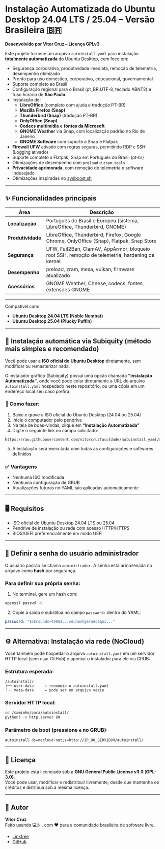 # Instalação Automatizada do Ubuntu Desktop 24.04 LTS / 25.04 – Versão Brasileira 🇧🇷

**Desenvolvido por Vitor Cruz – Licença GPLv3**

Este projeto fornece um arquivo `autoinstall.yaml` para instalação **totalmente automatizada** do Ubuntu Desktop, com foco em:

- Segurança corporativa, produtividade imediata, remoção de telemetria, desempenho otimizado
- Pronto para uso doméstico, corporativo, educacional, governamental
- Suporte completo ao Brasil
- Configuração regional para o Brasil (pt_BR.UTF-8, teclado ABNT2) e fuso horário de **São Paulo**
- Instalação de:
  - **LibreOffice** (completo com ajuda e tradução PT-BR)
  - **Mozilla Firefox (Snap)** 
  - **Thunderbird (Snap)** (tradução PT-BR)
  - **OnlyOffice (Snap)**
  - **Codecs multimídia** e **fontes da Microsoft**
  - **GNOME Weather** via Snap, com localização padrão no Rio de Janeiro
  - **GNOME Software** com suporte a Snap e Flatpak
- **Firewall UFW** ativado com regras seguras, permitindo RDP e SSH (Logging ativado)
- Suporte completo a Flatpak, Snap em Português do Brasil (pt-br)
- Otimizações de desempenho com `preload` e `zram-tools`
- **Privacidade aprimorada**, com remoção de telemetria e software indesejado
- Otimizações inspiradas no [sysboost.sh](https://github.com/vitorcruzfaculdade/sysboost.sh)

---

## ✨ Funcionalidades principais

| Área              | Descrição                                                                                      |
|-------------------|------------------------------------------------------------------------------------------------|
| **Localização**   | Português do Brasil e Europeu (sistema, LibreOffice, Thunderbird, GNOME)                       |
| **Produtividade** | LibreOffice, Thunderbird, Firefox, Google Chrome, OnlyOffice (Snap), Flatpak, Snap Store       |
| **Segurança**     | UFW, Fail2Ban, ClamAV, AppArmor, bloqueio root SSH, remoção de telemetria, hardening de kernel |
| **Desempenho**    | preload, zram, mesa, vulkan, firmware atualizado                                               |
| **Acessórios**    | GNOME Weather, Cheese, codecs, fontes, extensões GNOME                                         |

---

Compatível com:

- **Ubuntu Desktop 24.04 LTS (Noble Numbat)**  
- **Ubuntu Desktop 25.04 (Plucky Puffin)**

---

## 🚀 Instalação automática via Subiquity (método mais simples e recomendado)

Você pode usar a **ISO oficial do Ubuntu Desktop** diretamente, sem modificar ou remasterizar nada.

O instalador gráfico (Subiquity) possui uma opção chamada **"Instalação Automatizada"**, onde você pode colar diretamente a URL do arquivo `autoinstall.yaml` hospedado neste repositório, ou uma cópia em um endereço local seu caso prefira.

### 🧭 Como fazer:

1. Baixe e grave a ISO oficial do Ubuntu Desktop (24.04 ou 25.04)
2. Inicie o computador pelo pendrive
3. Na tela de boas-vindas, clique em **“Instalação Automatizada”**
4. Digite o seguinte link no campo solicitado:

```
https://raw.githubusercontent.com/vitorcruzfaculdade/autoinstall.yaml/refs/heads/main/autoinstall.yaml
```

5. A instalação será executada com todas as configurações e softwares definidos

### ✅ Vantagens

- Nenhuma ISO modificada
- Nenhuma configuração de GRUB
- Atualizações futuras no YAML são aplicadas automaticamente

---

## 🖥️ Requisitos

- ISO oficial do Ubuntu Desktop 24.04 LTS ou 25.04  
- Pendrive de instalação ou rede com acesso HTTP/HTTPS  
- BIOS/UEFI preferencialmente em modo UEFI  

---

## 🔐 Definir a senha do usuário administrador

O usuário padrão se chama `administrador`. A senha está armazenada no arquivo como **hash** por segurança.

### Para definir sua própria senha:

1. No terminal, gere um hash com:

```bash
openssl passwd -6
```

2. Copie a saída e substitua no campo `password:` dentro do YAML:

```yaml
password: "$6$rounds=4096$...seuhashgeradoaqui..."
```

---

## ⚙️ Alternativa: Instalação via rede (NoCloud)

Você também pode hospedar o arquivo `autoinstall.yaml` em um servidor HTTP local (sem usar GitHub) e apontar o instalador para ele via GRUB:

### Estrutura esperada:

```
/autoinstall/
├── user-data     ← renomeie o autoinstall.yaml
└── meta-data     ← pode ser um arquivo vazio
```

### Servidor HTTP local:

```bash
cd /caminho/para/autoinstall/
python3 -m http.server 80
```

### Parâmetro de boot (pressione `e` no GRUB):

```
autoinstall ds=nocloud-net;s=http://IP_DO_SERVIDOR/autoinstall/
```

---

## 📜 Licença

Este projeto está licenciado sob a **GNU General Public License v3.0 (GPL-3.0)**.  
Você pode usar, modificar e redistribuir livremente, desde que mantenha os créditos e distribua sob a mesma licença.

---

## 🙋 Autor

**Vitor Cruz**  
Feito usando 💻☕ , com ❤️ para a comunidade brasileira de software livre.

- [Linktree](https://linktr.ee/vitorcruzcode)
- [GitHub](https://github.com/vitorcruzfaculdade)
